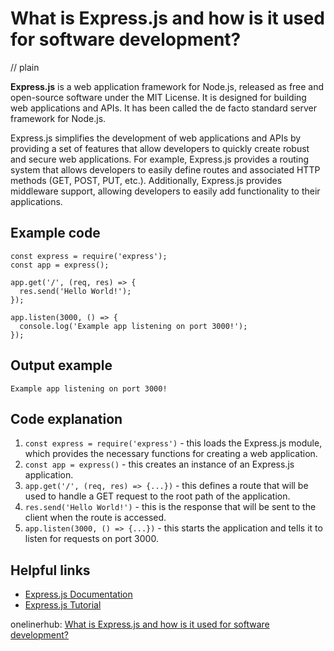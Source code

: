# What is Express.js and how is it used for software development?
// plain

**Express.js** is a web application framework for Node.js, released as free and open-source software under the MIT License. It is designed for building web applications and APIs. It has been called the de facto standard server framework for Node.js.

Express.js simplifies the development of web applications and APIs by providing a set of features that allow developers to quickly create robust and secure web applications. For example, Express.js provides a routing system that allows developers to easily define routes and associated HTTP methods (GET, POST, PUT, etc.). Additionally, Express.js provides middleware support, allowing developers to easily add functionality to their applications.

## Example code


```
const express = require('express');
const app = express();

app.get('/', (req, res) => {
  res.send('Hello World!');
});

app.listen(3000, () => {
  console.log('Example app listening on port 3000!');
});
```

## Output example


```
Example app listening on port 3000!
```

## Code explanation


1. `const express = require('express')` - this loads the Express.js module, which provides the necessary functions for creating a web application.
2. `const app = express()` - this creates an instance of an Express.js application.
3. `app.get('/', (req, res) => {...})` - this defines a route that will be used to handle a GET request to the root path of the application.
4. `res.send('Hello World!')` - this is the response that will be sent to the client when the route is accessed.
5. `app.listen(3000, () => {...})` - this starts the application and tells it to listen for requests on port 3000.

## Helpful links

- [Express.js Documentation](https://expressjs.com/en/4x/api.html)
- [Express.js Tutorial](https://expressjs.com/en/starter/hello-world.html)

onelinerhub: [What is Express.js and how is it used for software development?](https://onelinerhub.com/expressjs/what-is-express-js-and-how-is-it-used-for-software-development)